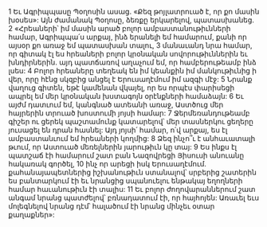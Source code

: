 1 Եւ Ագրիպպասը Պօղոսին ասաց. «Քեզ թոյլատրուած է, որ քո մասին խօսես»: Այն ժամանակ Պօղոսը, ձեռքը երկարելով, պատասխանեց. 2 «Հրեաների՝ իմ մասին արած բոլոր ամբաստանութիւնների համար, Ագրիպպա՛ս արքայ, ինձ երանելի եմ համարում, քանի որ այսօր քո առաջ եմ պատասխան տալու, 3 մանաւանդ նրա համար, որ գիտակ էլ ես հրեաների բոլոր կրօնական սովորութիւններին եւ խնդիրներին. այդ պատճառով աղաչում եմ, որ համբերութեամբ ինձ լսես: 4 Բոլոր հրեաները տեղեակ են իմ կեանքին իմ մանկութիւնից ի վեր, որը հէնց սկզբից անցել է Երուսաղէմում իմ ազգի մէջ: 5 Նրանք վաղուց գիտեն, եթէ կամենան վկայել, որ ես որպէս փարիսեցի ապրել եմ մեր կրօնական խստագոյն օրէնքների համաձայն: 6 Եւ այժմ դատւում եմ, կանգնած ատեանի առաջ, Աստծուց մեր հայրերին տրուած խոստումի յոյսի համար: 7 Ջերմեռանդութեամբ գիշեր ու ցերեկ պաշտամունք կատարելով՝ մեր տասներկու ցեղերը յուսացել են դրան հասնել: Այդ յոյսի՛ համար, ո՛վ արքայ, ես էլ ամբաստանւում եմ հրեաների կողմից: 8 Ձեզ ինչո՞ւ է անհաւատալի թւում, որ Աստուած մեռելներին յարութիւն կը տայ: 9 Ես ինքս էլ պատշաճ էի համարում շատ բան Նազովրեցի Յիսուսի անուանը հակառակ գործել, 10 ինչ որ արեցի իսկ Երուսաղէմում. քահանայապետներից իշխանութիւն ստանալով՝ սրբերից շատերին ես բանտարկում էի եւ նրանցից սպանուելու ենթակայ եղողների համար հաւանութիւն էի տալիս: 11 Եւ բոլոր ժողովարաններում շատ անգամ նրանց պատժելով՝ բռնադատում էի, որ հայհոյեն: Առաւել եւս մոլեգնելով նրանց դէմ՝ հալածում էի նրանց մինչեւ օտար քաղաքներ»:
